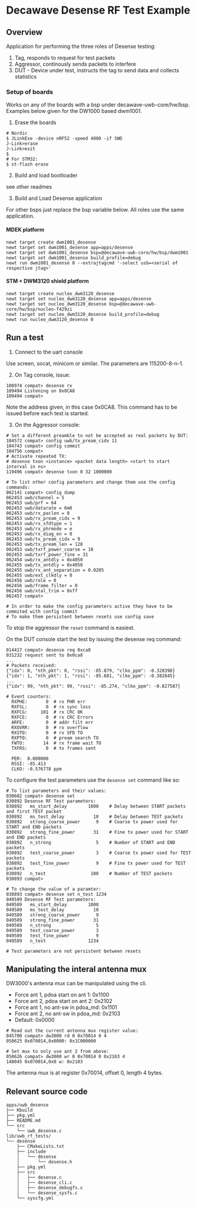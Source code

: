 <!--
#
# Licensed to the Apache Software Foundation (ASF) under one
# or more contributor license agreements.  See the NOTICE file
# distributed with this work for additional information
# regarding copyright ownership.  The ASF licenses this file
# to you under the Apache License, Version 2.0 (the
# "License"); you may not use this file except in compliance
# with the License.  You may obtain a copy of the License at
#
# http://www.apache.org/licenses/LICENSE-2.0
#
# Unless required by applicable law or agreed to in writing,
# software distributed under the License is distributed on an
# "AS IS" BASIS, WITHOUT WARRANTIES OR CONDITIONS OF ANY
#  KIND, either express or implied.  See the License for the
# specific language governing permissions and limitations
# under the License.
#
-->

# Decawave Desense RF Test Example

## Overview

Application for performing the three roles of Desense testing:
1. Tag, responds to request for test packets
2. Aggressor, continously sends packets to interfere
3. DUT - Device under test, instructs the tag to send data and collects statistics


### Setup of boards

Works on any of the boards with a bsp under decawave-uwb-core/hw/bsp. Examples below
given for the DW1000 based dwm1001.

1. Erase the boards

```no-highlight
# Nordic
$ JLinkExe -device nRF52 -speed 4000 -if SWD
J-Link>erase
J-Link>exit
$
# For STM32:
$ st-flash erase
```

2. Build and load bootloader

see other readmes

3. Build and Load Desense application

For other bsps just replace the bsp variable below. All roles use the same application.

#### MDEK platform
```no-highlight
newt target create dwm1001_desense
newt target set dwm1001_desense app=apps/desense
newt target set dwm1001_desense bsp=@decawave-uwb-core/hw/bsp/dwm1001
newt target set dwm1001_desense build_profile=debug
newt run dwm1001_desense 0 --extrajtagcmd '-select usb=<serial of respective jtag>'
```

#### STM + DWM3120 shield platform
```no-highlight
newt target create nucleo_dwm3120_desense
newt target set nucleo_dwm3120_desense app=apps/desense
newt target set nucleo_dwm3120_desense bsp=@decawave-uwb-core/hw/bsp/nucleo-f429zi
newt target set nucleo_dwm3120_desense build_profile=debug
newt run nucleo_dwm3120_desense 0
```

## Run a test

1. Connect to the uart console

Use screen, socat, minicom or similar. The parameters are 115200-8-n-1.

2. On Tag console, issue:

```
108974 compat> desense rx
109494 Listening on 0x0CA8
109494 compat>
```

Note the address given, in this case 0x0CA8. This command has to be issued before
each test is started.

3. On the Aggressor console:

```
# Set a different preamble to not be accepted as real packets by DUT:
104572 compat> config uwb/tx_pream_cidx 11
104743 compat> config commit
104756 compat>
# Activate repeated TX:
# desense txon <instance> <packet data length> <start to start interval in ns>
119496 compat> desense txon 0 32 1000000

# To list other config parameters and change them use the config commands:
062141 compat> config dump
062453 uwb/channel = 5
062453 uwb/prf = 64
062453 uwb/datarate = 6m8
062453 uwb/rx_paclen = 8
062453 uwb/rx_pream_cidx = 9
062453 uwb/rx_sfdtype = 1
062453 uwb/rx_phrmode = e
062453 uwb/rx_diag_en = 0
062453 uwb/tx_pream_cidx = 9
062453 uwb/tx_pream_len = 128
062453 uwb/txrf_power_coarse = 18
062453 uwb/txrf_power_fine = 31
062454 uwb/rx_antdly = 0x4050
062455 uwb/tx_antdly = 0x4050
062455 uwb/rx_ant_separation = 0.0205
062455 uwb/ext_clkdly = 0
062456 uwb/role = 0
062456 uwb/frame_filter = 0
062456 uwb/xtal_trim = 0xff
062457 compat>

# In order to make the config parameters active they have to be commited with config commit
# To make them persistent between resets use config save
```

To stop the aggressor the ```reset``` command is easiest.

On the DUT console start the test by issuing the desense req <addr> command:

```
014417 compat> desense req 0xca8
031232 request sent to 0x0ca8
...
# Packets received:
{"idx": 0, "nth_pkt": 0, "rssi": -85.879, "clko_ppm": -0.328398}
{"idx": 1, "nth_pkt": 1, "rssi": -85.681, "clko_ppm": -0.382845}
...
{"idx": 99, "nth_pkt": 99, "rssi": -85.274, "clko_ppm": -0.827587}

# Event counters:
  RXPHE:       0  # rx PHR err
  RXFSL:       0  # rx sync loss
  RXFCG:     101  # rx CRC OK
  RXFCE:       0  # rx CRC Errors
  ARFE:        0  # addr filt err
  RXOVRR:      0  # rx overflow
  RXSTO:       0  # rx SFD TO
  RXPTO:       0  # pream search TO
  FWTO:       14  # rx frame wait TO
  TXFRS:       0  # tx frames sent

  PER:  0.000000
  RSSI: -85.413
  CLKO: -0.576778 ppm
```

To configure the test parameters use the ```desense set``` command like so:

```
# To list parameters and their values:
030602 compat> desense set
030892 Desense RF Test parameters:
030892   ms_start_delay        1000    # Delay between START packets and first TEST packet
030892   ms_test_delay           10    # Delay between TEST packets
030892   strong_coarse_power      9    # Coarse tx power used for START and END packets
030892   strong_fine_power       31    # Fine tx power used for START and END packets
030892   n_strong                 5    # Number of START and END packets
030892   test_coarse_power        3    # Coarse tx power used for TEST packets
030892   test_fine_power          9    # Fine tx power used for TEST packets
030892   n_test                 100    # Number of TEST packets
030893 compat>

# To change the value of a paramter:
030893 compat> desense set n_test 1234
049589 Desense RF Test parameters:
049589   ms_start_delay        1000
049589   ms_test_delay           10
049589   strong_coarse_power      9
049589   strong_fine_power       31
049589   n_strong                 5
049589   test_coarse_power        3
049589   test_fine_power          9
049589   n_test                1234

# Test parameters are not persistent between resets
```

## Manipulating the interal antenna mux

DW3000's antenna mux can be manipulated using the cli.

- Force ant 1, pdoa start on ant 1:  0x1100
- Force ant 2, pdoa start on ant 2:  0x2102
- Force ant 1, no ant-sw in pdoa_md: 0x1101
- Force ant 2, no ant-sw in pdoa_md: 0x2103
- Default: 0x0000

```
# Read out the current antenna mux register value:
045700 compat> dw3000 rd 0 0x70014 0 4
050625 0x070014,0x0000: 0x1C000000

# Set mux to only use ant 2 from above:
050626 compat> dw3000 wr 0 0x70014 0 0x2103 4
148045 0x070014,0x0 w: 0x2103
```

The antenna mux is at register 0x70014, offset 0, length 4 bytes.


## Relevant source code

```
apps/uwb_desense
├── Kbuild
├── pkg.yml
├── README.md
└── src
    └── uwb_desense.c
lib/uwb_rf_tests/
└── desense
    ├── CMakeLists.txt
    ├── include
    │   └── desense
    │       └── desense.h
    ├── pkg.yml
    ├── src
    │   ├── desense.c
    │   ├── desense_cli.c
    │   ├── desense_debugfs.c
    │   └── desense_sysfs.c
    └── syscfg.yml
```